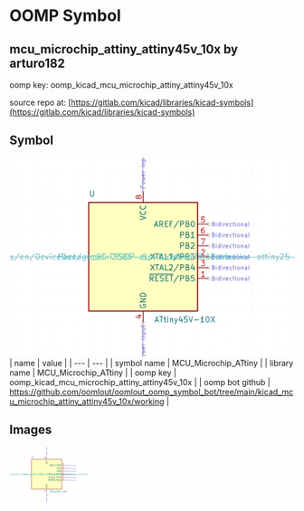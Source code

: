 # OOMP Symbol  
## mcu_microchip_attiny_attiny45v_10x  by arturo182  
  
oomp key: oomp_kicad_mcu_microchip_attiny_attiny45v_10x  
  
source repo at: [https://gitlab.com/kicad/libraries/kicad-symbols](https://gitlab.com/kicad/libraries/kicad-symbols)  
## Symbol  
  
[![working.png](working_600.png)](working.png)  
| name | value | 
| --- | --- | 
| symbol name | MCU_Microchip_ATtiny | 
| library name | MCU_Microchip_ATtiny | 
| oomp key | oomp_kicad_mcu_microchip_attiny_attiny45v_10x | 
| oomp bot github | https://github.com/oomlout/oomlout_oomp_symbol_bot/tree/main/kicad_mcu_microchip_attiny_attiny45v_10x/working | 
## Images  
  
[![working.png](working_140.png)](working.png)  
